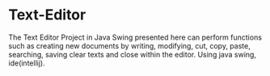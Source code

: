 # Text-Editor
The Text Editor Project in Java Swing presented here can perform functions such as creating new documents by writing, modifying, cut, copy, paste, searching, saving clear texts and close within the editor. Using java swing, ide(intellij).
